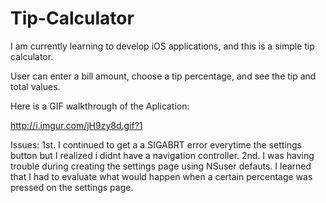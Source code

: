 # Tip-Calculator
I am currently learning to develop iOS applications, and this is a simple tip calculator.

User can enter a bill amount, choose a tip percentage, and see the tip and total values.

Here is a GIF walkthrough of the Aplication:

http://i.imgur.com/jH9zy8d.gif?1

Issues:
1st. I continued to get a a SIGABRT error everytime the settings button but I realized i didnt have a navigation controller.
2nd. I was having trouble during creating the settings page using NSuser defauts. I learned that I had to evaluate what would happen when a certain percentage was pressed on the settings page.

